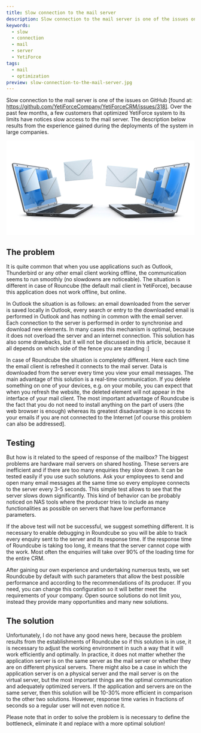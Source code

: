 ```yaml
---
title: Slow connection to the mail server
description: Slow connection to the mail server is one of the issues on GitHub
keywords:
  - slow
  - connection
  - mail
  - server
  - YetiForce
tags:
  - mail
  - optimization
preview: slow-connection-to-the-mail-server.jpg
---
```


Slow connection to the mail server is one of the issues on GitHub [found at: https://github.com/YetiForceCompany/YetiForceCRM/issues/318]. Over the past few months, a few customers that optimized YetiForce system to its limits have notices slow access to the mail server. The description below results from the experience gained during the deployments of the system in large companies.

![MySQL](slow-connection-to-the-mail-server.jpg)

## The problem

It is quite common that when you use applications such as Outlook, Thunderbird or any other email client working offline, the communication seems to run smoothly (no slowdowns are noticeable). The situation is different in case of Rouncube (the default mail client in YetiForce), because this application does not work offline, but online.

In Outlook the situation is as follows: an email downloaded from the server is saved locally in Outlook, every search or entry to the downloaded email is performed in Outlook and has nothing in common with the email server. Each connection to the server is performed in order to synchronise and download new elements. In many cases this mechanism is optimal, because it does not overload the server and an internet connection. This solution has also some drawbacks, but it will not be discussed in this article, because it all depends on which side of the fence you are standing :]

In case of Roundcube the situation is completely different. Here each time the email client is refreshed it connects to the mail server. Data is downloaded from the server every time you view your email messages. The main advantage of this solution is a real-time communication. If you delete something on one of your devices, e.g. on your mobile, you can expect that when you refresh the website, the deleted element will not appear in the interface of your mail client. The most important advantage of Roundcube is the fact that you do not need to install anything on the part of users (the web browser is enough) whereas its greatest disadvantage is no access to your emails if you are not connected to the Internet [of course this problem can also be addressed].

## Testing

But how is it related to the speed of response of the mailbox? The biggest problems are hardware mail servers on shared hosting. These servers are inefficient and if there are too many enquiries they slow down. It can be tested easily if you use such solutions. Ask your employees to send and open many email messages at the same time so every employee connects to the server every 3-5 seconds. This simple test allows to see that the server slows down significantly. This kind of behavior can be probably noticed on NAS tools where the producer tries to include as many functionalities as possible on servers that have low performance parameters.

If the above test will not be successful, we suggest something different. It is necessary to enable debugging in Roundcube so you will be able to track every enquiry sent to the server and its response time. If the response time of Roundcube is taking too long, it means that the server cannot cope with the work. Most often the enquiries will take over 90% of the loading time for the entire CRM.

After gaining our own experience and undertaking numerous tests, we set Roundcube by default with such parameters that allow the best possible performance and according to the recommendations of its producer. If you need, you can change this configuration so it will better meet the requirements of your company. Open source solutions do not limit you, instead they provide many opportunities and many new solutions.

## The solution

Unfortunately, I do not have any good news here, because the problem results from the establishments of Roundcube so if this solution is in use, it is necessary to adjust the working environment in such a way that it will work efficiently and optimally. In practice, it does not matter whether the application server is on the same server as the mail server or whether they are on different physical servers. There might also be a case in which the application server is on a physical server and the mail server is on the virtual server, but the most important things are the optimal communication and adequately optimized servers. If the application and servers are on the same server, then this solution will be 10-30% more efficient in comparison to the other two solutions. However, response time varies in fractions of seconds so a regular user will not even notice it.

Please note that in order to solve the problem is is necessary to define the bottleneck, eliminate it and replace with a more optimal solution!
